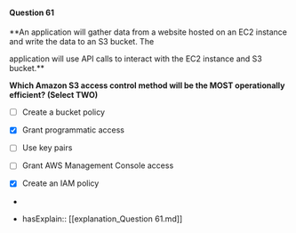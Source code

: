 #### Question  61

**An application will gather data from a website hosted on an EC2 instance and write the data to an S3 bucket. The

application will use API calls to interact with the EC2 instance and S3 bucket.**

**Which Amazon S3 access control method will be the MOST operationally efficient? (Select TWO)**

- [ ] Create a bucket policy

- [x] Grant programmatic access

- [ ] Use key pairs

- [ ] Grant AWS Management Console access

- [x] Create an IAM policy

*

- hasExplain:: [[explanation_Question  61.md]]
